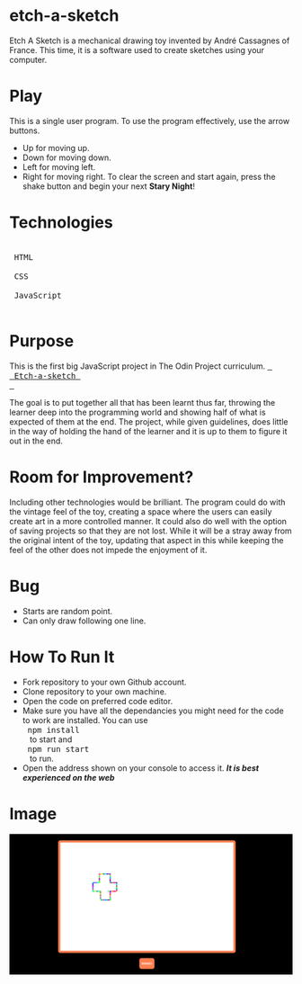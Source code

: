 # etch-a-sketch
Etch A Sketch is a mechanical drawing toy invented by André Cassagnes of France. This time, it is a software used to create sketches using your computer.

# Play
This is a single user program.
To use the program effectively, use the arrow buttons.
* Up for moving up.
* Down for moving down.
* Left for moving left.
* Right for moving right.
To clear the screen and start again, press the shake button and begin your next **Stary Night**!

# Technologies
<kbd> <br> HTML <br> </kbd>
<kbd> <br> CSS <br> </kbd>
<kbd> <br> JavaScript <br> </kbd>

# Purpose
This is the first big JavaScript project in The Odin Project curriculum. [<kbd> <br> Etch-a-sketch <br> </kbd>](https://www.theodinproject.com/lessons/foundations-etch-a-sketch )

The goal is to put together all that has been learnt thus far, throwing the learner deep into the programming world and showing half of what is expected of them at the end. The project, while given guidelines, does little in the way of holding the hand of the learner and it is up to them to figure it out in the end.

# Room for Improvement?
Including other technologies would be brilliant. The program could do with the vintage feel of the toy, creating a space where the users can easily create art in a more controlled manner. 
It could also do well with the option of saving projects so that they are not lost. While it will be a stray away from the original intent of the toy, updating that aspect in this while keeping the feel of the other does not impede the enjoyment of it.

# Bug
* Starts are random point.
* Can only draw following one line.

# How To Run It
* Fork repository to your own Github account.
* Clone repository to your own machine.
* Open the code on preferred code editor.
* Make sure you have all the dependancies you might need for the code to work are installed. You can use <kbd> <br> npm install <br> </kbd> to start and <kbd> <br> npm run start <br> </kbd> to run.
* Open the address shown on your console to access it.
**_It is best experienced on the web_**

# Image
<img src="/images/Screenshot 2024-04-04 155527.png" alt="Screenshot of etch-a-sketch" title="Etch a Sketch">
